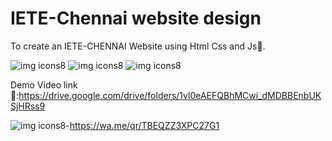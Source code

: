 # IETE-Chennai website design
To create an IETE-CHENNAI Website using Html Css and Js🚀.


![img icons8](https://github.com/Divraj-7/IETE-Chennai/assets/138122681/8d7c49c8-1735-4453-88da-5af513532111)
![img icons8](https://github.com/Divraj-7/IETE-Chennai/assets/138122681/4af87249-a500-498b-ab59-28f6ec3309cd)
![img icons8](https://github.com/Divraj-7/IETE-Chennai/assets/138122681/e5ccf5d1-45b5-4895-908a-6b68e21e289b)



Demo Video link 🔗:https://drive.google.com/drive/folders/1vl0eAEFQBhMCwi_dMDBBEnbUKSjHRss9


![img icons8](https://github.com/Divraj-7/IETE-Chennai/assets/138122681/5d71c3ed-5595-4c66-a35a-1a9299d7beac)-https://wa.me/qr/TBEQZZ3XPC27G1
